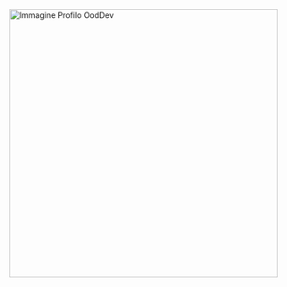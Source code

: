 <img src="https://uc68c1adf7e7cb73a8da9189a5e9.previews.dropboxusercontent.com/p/thumb/ACFm0qNNynuLVHYpjqSIF0upo1QFPG_ameM0yf4dLaWGaYQTtZOg9HqY8iJP8yBOyTPBAf82oJyMrUzSnuDYvRaclb7cDaU02ZLYO-By3muuHuu37inGfJO_417WT90PBofiVeyF5y3SQqDk5c0xYbHKwJ5_Ti9xAn82AkUnZg6pFu7pBGhPoDn7o4nIhoYQxZK0KCgTH1QpVOsN-qMHp0eC5CjF3pk2m9f4CquA_RIn7-55H8xck8NQZQlxPzB1mPsfS7RfA6ydGEFTDsob9CURLB4fnPprvZRogMojOWw3DJTgaLKLdanJb2VowXDYOZHoB1RpAi8g4nDtYSVsjbxXR8NT-mhMrX823aljiH8vgRF5ClHixZu7iQUCZY3KxOSDKc47Rr-f1npSwHg4RxSX/p.jpeg" alt="Immagine Profilo OodDev" height="480">



<!--
**OodDev/OodDev** is a ✨ _special_ ✨ repository because its `README.md` (this file) appears on your GitHub profile.

Here are some ideas to get you started:

- 🔭 I’m currently working on ...
- 🌱 I’m currently learning ...
- 👯 I’m looking to collaborate on ...
- 🤔 I’m looking for help with ...
- 💬 Ask me about ...
- 📫 How to reach me: ...
- 😄 Pronouns: ...
- ⚡ Fun fact: ...
-->


